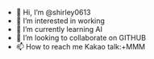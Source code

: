 - 👋 Hi, I’m @shirley0613
- 👀 I’m interested in working
- 🌱 I’m currently learning AI
- 💞️ I’m looking to collaborate on GITHUB 
- 📫 How to reach me Kakao talk:+MMM 

<!---
shirley0613/shirley0613 is a ✨ special ✨ repository because its `README.md` (this file) appears on your GitHub profile.
You can click the Preview link to take a look at your changes.
--->
